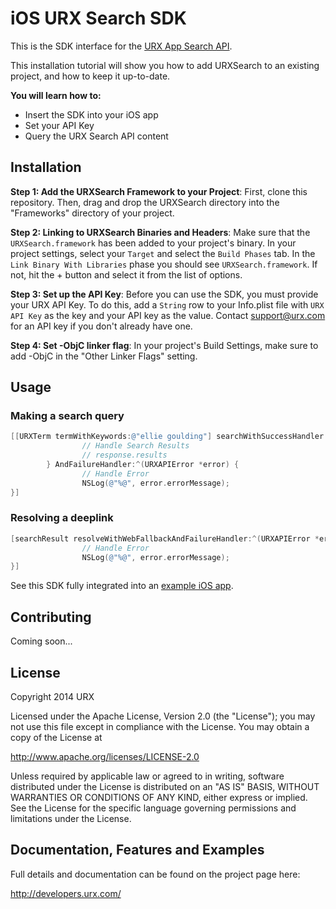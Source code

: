 iOS URX Search SDK
==================

This is the SDK interface for the [URX App Search API](http://developers.urx.com/).


This installation tutorial will show you how to add URXSearch to an existing project, and how to keep it up-to-date.

**You will learn how to:**

- Insert the SDK into your iOS app
- Set your API Key
- Query the URX Search API content


Installation
------------
**Step 1: Add the URXSearch Framework to your Project**:
First, clone this repository. Then, drag and drop the URXSearch directory into the "Frameworks" directory of your project.


**Step 2: Linking to URXSearch Binaries and Headers**:
Make sure that the ``URXSearch.framework`` has been added to your project's binary. In your project settings, select your ``Target`` and select the ``Build Phases`` tab.  In the ``Link Binary With Libraries`` phase you should see ``URXSearch.framework``. If not, hit the + button and select it from the list of options.


**Step 3: Set up the API Key**:
Before you can use the SDK, you must provide your URX API Key. To do this, add a `String` row to your Info.plist file with ``URX API Key`` as the key and your API key as the value. Contact support@urx.com for an API key if you don't already have one.

**Step 4: Set -ObjC linker flag**:
In your project's Build Settings, make sure to add -ObjC in the "Other Linker Flags" setting.


Usage
-----
### Making a search query
```objective-c
[[URXTerm termWithKeywords:@"ellie goulding"] searchWithSuccessHandler:^(URXSearchResponse *response) {
                // Handle Search Results
                // response.results
        } AndFailureHandler:^(URXAPIError *error) {
                // Handle Error
                NSLog(@"%@", error.errorMessage);
}]
```

### Resolving a deeplink
```objective-c
[searchResult resolveWithWebFallbackAndFailureHandler:^(URXAPIError *error) {
                // Handle Error
                NSLog(@"%@", error.errorMessage);
}]
```

See this SDK fully integrated into an [example iOS app](https://github.com/URXtech/urx-sdk-ios-demo).


Contributing
------------
Coming soon...

License
-------
Copyright 2014 URX

Licensed under the Apache License, Version 2.0 (the "License");
you may not use this file except in compliance with the License.
You may obtain a copy of the License at

   http://www.apache.org/licenses/LICENSE-2.0

Unless required by applicable law or agreed to in writing, software
distributed under the License is distributed on an "AS IS" BASIS,
WITHOUT WARRANTIES OR CONDITIONS OF ANY KIND, either express or implied.
See the License for the specific language governing permissions and
limitations under the License.

Documentation, Features and Examples
------------------------------------
Full details and documentation can be found on the project page here:

http://developers.urx.com/
